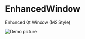 # EnhancedWindow
Enhanced Qt Window (MS Style)

![Demo picture](https://github.com/xavi-b/EnhancedWindow/blob/master/demo.png)
